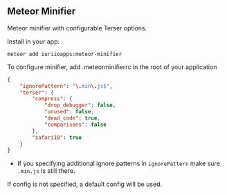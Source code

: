Meteor Minifier
---------------

Meteor minifier with configurable Terser options.

Install in your app:

```
meteor add iuriioapps:meteor-minifier
```

To configure minifier, add .meteorminifierrc in the root of your application

```json
{
    "ignorePattern": "\.min\.js$",
    "terser": {
        "compress": {
            "drop_debugger": false,
            "unused": false,
            "dead_code": true,
            "comparisons": false
        },
        "safari10": true
    }
}
```

- If you specifying additional ignore patterns in `ignorePattern` make sure `.min.js` is still there.

If config is not specified, a default config will be used.
